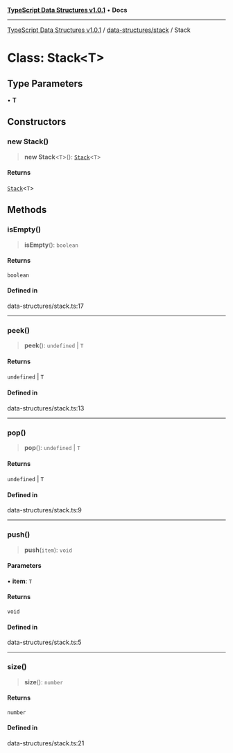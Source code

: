 [**TypeScript Data Structures v1.0.1**](../../../README.md) • **Docs**

***

[TypeScript Data Structures v1.0.1](../../../modules.md) / [data-structures/stack](../README.md) / Stack

# Class: Stack\<T\>

## Type Parameters

• **T**

## Constructors

### new Stack()

> **new Stack**\<`T`\>(): [`Stack`](Stack.md)\<`T`\>

#### Returns

[`Stack`](Stack.md)\<`T`\>

## Methods

### isEmpty()

> **isEmpty**(): `boolean`

#### Returns

`boolean`

#### Defined in

data-structures/stack.ts:17

***

### peek()

> **peek**(): `undefined` \| `T`

#### Returns

`undefined` \| `T`

#### Defined in

data-structures/stack.ts:13

***

### pop()

> **pop**(): `undefined` \| `T`

#### Returns

`undefined` \| `T`

#### Defined in

data-structures/stack.ts:9

***

### push()

> **push**(`item`): `void`

#### Parameters

• **item**: `T`

#### Returns

`void`

#### Defined in

data-structures/stack.ts:5

***

### size()

> **size**(): `number`

#### Returns

`number`

#### Defined in

data-structures/stack.ts:21
